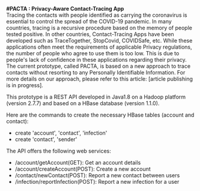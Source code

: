 __#PACTA : Privacy-Aware Contact-Tracing App__  
Tracing the contacts with people identified as carrying the coronavirus is essential to control the spread of the COVID-19 pandemic. In many countries, tracing is a recursive procedure based on the memory of people tested positive. In other countries, Contact-Tracing Apps have been developed such as TraceTogether, StopCovid, COVIDSafe, etc. While these applications often meet the requirements of applicable Privacy regulations, the number of people who agree to use them is too low. This is due to people's lack of confidence in these applications regarding their privacy. The current prototype, called PACTA, is based on a new approach to trace contacts without resorting to any Personally Identifiable Information. For more details on our approach, please refer to this article: [article publishing  is in progress].  

This prototype is a REST API developed in Java1.8 on a Hadoop platform (version 2.7.7) and based on a HBase database (version 1.1.0).   

Here are the commands to create the necessary HBase tables (account and contact):  
* create 'account', 'contact', 'infection'
* create 'contact', 'sender'

The API offers the following web services:  
* /account/getAccount(GET): Get an account details
* /account/createAccount(POST):	Create a new account
* /contact/newContact(POST):	Report a new contact between users
* /infection/reportInfection(POST):	Report a new infection for a user
